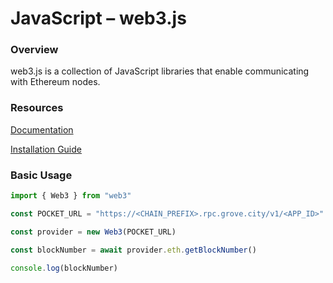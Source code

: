 # JavaScript – web3.js

### Overview

web3.js is a collection of JavaScript libraries that enable communicating with Ethereum nodes.

### Resources

[Documentation](https://web3js.readthedocs.io/en/v1.8.0/)

[Installation Guide](https://web3js.readthedocs.io/en/v1.8.0/getting-started.html)

### Basic Usage

```javascript
import { Web3 } from "web3"

const POCKET_URL = "https://<CHAIN_PREFIX>.rpc.grove.city/v1/<APP_ID>"

const provider = new Web3(POCKET_URL)

const blockNumber = await provider.eth.getBlockNumber()

console.log(blockNumber)
```
